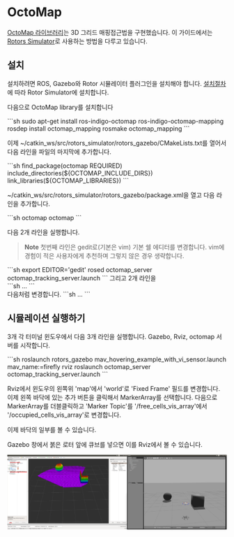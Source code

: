# OctoMap

[OctoMap 라이브러리](http://octomap.github.io/)는 3D 그리드 매핑접근법을 구현했습니다. 이 가이드에서는 [Rotors Simulator](https://github.com/ethz-asl/rotors_simulator/wiki/RotorS-Simulator)로 사용하는 방법을 다루고 있습니다.

## 설치

설치하려면 ROS, Gazebo와 Rotor 시뮬레이터 플러그인을 설치해야 합니다. [설치절차](https://github.com/ethz-asl/rotors_simulator)에 따라 Rotor Simulator에 설치합니다.

다음으로 OctoMap library를 설치합니다
<div class="host-code"></div>
```sh
	sudo apt-get install ros-indigo-octomap ros-indigo-octomap-mapping
	rosdep install octomap_mapping
	rosmake octomap_mapping
```

이제 ~/catkin_ws/src/rotors_simulator/rotors_gazebo/CMakeLists.txt를 열어서 다음 라인을 파일의 마지막에 추가합니다.
<div class="host-code"></div>
```sh
	find_package(octomap REQUIRED)
	include_directories(${OCTOMAP_INCLUDE_DIRS})
	link_libraries(${OCTOMAP_LIBRARIES})
```

~/catkin_ws/src/rotors_simulator/rotors_gazebo/package.xml을 열고 다음 라인을 추가합니다.
<div class="host-code"></div>
```sh
	<build/depend>octomap</build/depend>
	<run_depend>octomap</run_depend>
```

다음 2개 라인을 실행합니다.

> **Note** 첫번째 라인은 gedit로(기본은 vim) 기본 쉘 에디터를 변경합니다. vim에 경험이 적은 사용자에게 추천하며 그렇지 않은 경우 생략합니다.

<div class="host-code"></div>
```sh
	export EDITOR='gedit'
	rosed octomap_server octomap_tracking_server.launch
```
그리고 2개 라인을
<div class="host-code"></div>
```sh
	<param name="frame_id" type="string" value="map" />
	...
	<!--remap from="cloud_in" to="/rgbdslam/batch_clouds" /-->
```
<div class="host-code"></div>
다음처럼 변경합니다.
```sh
	<param name="frame_id" type="string" value="world" />
	...
	<remap from="cloud_in" to="/firefly/vi_sensor/camera_depth/depth/points" />
```



## 시뮬레이션 실행하기

3개 각 터미널 윈도우에서 다음 3개 라인을 실행합니다. Gazebo, Rviz, octomap 서버를 시작합니다.

<div class="host-code"></div>
```sh
	roslaunch rotors_gazebo mav_hovering_example_with_vi_sensor.launch  mav_name:=firefly
	rviz
	roslaunch octomap_server octomap_tracking_server.launch
```

Rviz에서 윈도우의 왼쪽위 'map'에서 'world'로 'Fixed Frame' 필드를 변경합니다.
이제 왼쪽 바닥에 있는 추가 버튼을 클릭해서 MarkerArray를 선택합니다. 다음으로 MarkerArray를 더블클릭하고 'Marker Topic'를 '/free_cells_vis_array'에서 '/occupied_cells_vis_array'로 변경합니다.

이제 바닥의 일부를 볼 수 있습니다.

Gazebo 창에서 붉은 로터 앞에 큐브를 넣으면 이를 Rviz에서 볼 수 있습니다.


![](../../assets/sim/octomap.png)
